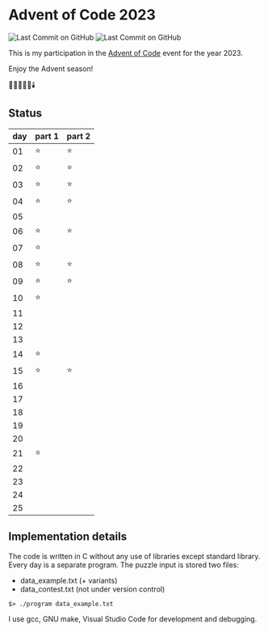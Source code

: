 # Advent of Code 2023

![Last Commit on GitHub](https://img.shields.io/github/license/piscilus/aoc23)
![Last Commit on GitHub](https://img.shields.io/github/last-commit/piscilus/aoc23)

This is my participation in the [Advent of Code](https://adventofcode.com/2023)
event for the year 2023.

Enjoy the Advent season!

🌟🎄🎅🎁🔔🕯️

## Status

| day | part 1 | part 2 |
|-----|--------|--------|
| 01  | ⭐      | ⭐      |
| 02  | ⭐      | ⭐      |
| 03  | ⭐      | ⭐      |
| 04  | ⭐      | ⭐      |
| 05  |        |        |
| 06  | ⭐      | ⭐      |
| 07  | ⭐      |        |
| 08  | ⭐      | ⭐      |
| 09  | ⭐      | ⭐      |
| 10  | ⭐      |        |
| 11  |        |        |
| 12  |        |        |
| 13  |        |        |
| 14  | ⭐      |        |
| 15  | ⭐      | ⭐      |
| 16  |        |        |
| 17  |        |        |
| 18  |        |        |
| 19  |        |        |
| 20  |        |        |
| 21  | ⭐      |        |
| 22  |        |        |
| 23  |        |        |
| 24  |        |        |
| 25  |        |        |

## Implementation details

The code is written in C without any use of libraries except standard library.
Every day is a separate program. The puzzle input is stored two files:

- data_example.txt (+ variants)
- data_contest.txt (not under version control)

```console
$> ./program data_example.txt
```

I use gcc, GNU make, Visual Studio Code for development and debugging.
